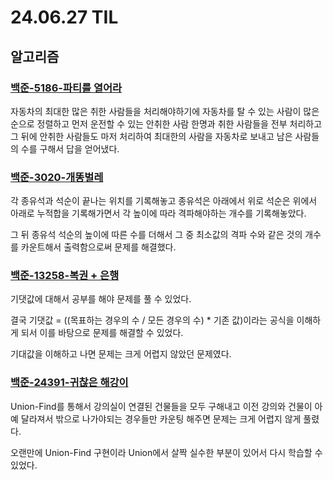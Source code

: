 # 24.06.27 TIL

## 알고리즘

### [백준-5186-파티를 열어라](https://www.acmicpc.net/problem/5186)

자동차의 최대한 많은 취한 사람들을 처리해야하기에 자동차를 탈 수 있는 사람이 많은 순으로 정렬하고 먼저 운전할 수 있는 안취한 사람 한명과 취한 사람들을 전부 처리하고 그 뒤에 안취한 사람들도 마저 처리하여 최대한의 사람을 자동차로 보내고 남은 사람들의 수를 구해서 답을 얻어냈다.

### [백준-3020-개똥벌레](https://www.acmicpc.net/problem/3020)

각 종유석과 석순이 끝나는 위치를 기록해놓고 종유석은 아래에서 위로 석순은 위에서 아래로 누적합을 기록해가면서 각 높이에 따라 격파해야하는 개수를 기록해놓았다.

그 뒤 종유석 석순의 높이에 따른 수를 더해서 그 중 최소값의 격파 수와 같은 것의 개수를 카운트해서 출력함으로써 문제를 해결했다.

### [백준-13258-복권 + 은행](https://www.acmicpc.net/problem/13258)

기댓값에 대해서 공부를 해야 문제를 풀 수 있었다.

결국 기댓값 = ((목표하는 경우의 수 / 모든 경우의 수) \* 기존 값)이라는 공식을 이해하게 되서 이를 바탕으로 문제를 해결할 수 있었다.

기대값을 이해하고 나면 문제는 크게 어렵지 않았던 문제였다.

### [백준-24391-귀찮은 해강이](https://www.acmicpc.net/problem/24391)

Union-Find를 통해서 강의실이 연결된 건물들을 모두 구해내고 이전 강의와 건물이 아예 달라져서 밖으로 나가야되는 경우들만 카운팅 해주면 문제는 크게 어렵지 않게 풀렸다.

오랜만에 Union-Find 구현이라 Union에서 살짝 실수한 부분이 있어서 다시 학습할 수 있었다.
